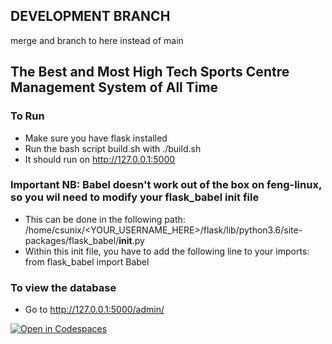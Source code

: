 ## DEVELOPMENT BRANCH
merge and branch to here instead of main

## The Best and Most High Tech **Sports Centre Management System** of All Time

### To Run
- Make sure you have flask installed
- Run the bash script build.sh with ./build.sh
- It should run on http://127.0.0.1:5000

### Important NB: Babel doesn't work out of the box on feng-linux, so you wil need to modify your flask_babel init file
- This can be done in the following path: /home/csunix/<YOUR_USERNAME_HERE>/flask/lib/python3.6/site-packages/flask_babel/__init__.py
- Within this init file, you have to add the following line to your imports: from flask_babel import Babel

### To view the database
- Go to http://127.0.0.1:5000/admin/

[![Open in Codespaces](https://classroom.github.com/assets/launch-codespace-f4981d0f882b2a3f0472912d15f9806d57e124e0fc890972558857b51b24a6f9.svg)](https://classroom.github.com/open-in-codespaces?assignment_repo_id=10177624)
